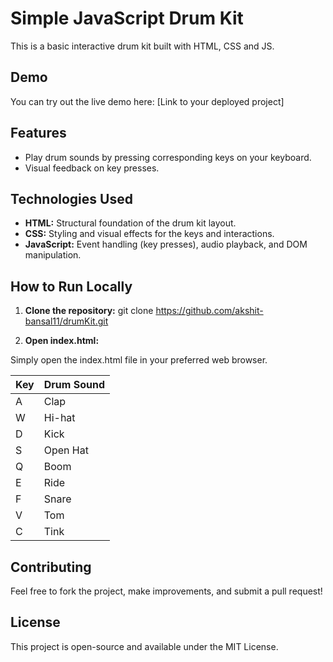 # Simple JavaScript Drum Kit

This is a basic interactive drum kit built with HTML, CSS and JS.

## Demo

You can try out the live demo here: [Link to your deployed project] 

## Features

- Play drum sounds by pressing corresponding keys on your keyboard.
- Visual feedback on key presses.

## Technologies Used

- **HTML:** Structural foundation of the drum kit layout.
- **CSS:**  Styling and visual effects for the keys and interactions.
- **JavaScript:** Event handling (key presses), audio playback, and DOM manipulation.

## How to Run Locally

1. **Clone the repository:**
   git clone https://github.com/akshit-bansal11/drumKit.git
   
2. **Open index.html:**

Simply open the index.html file in your preferred web browser.

| Key | Drum Sound |
|---|---|
| A   | Clap      |
| W   | Hi-hat    |
| D   | Kick      |
| S   | Open Hat  |
| Q   | Boom      |
| E   | Ride      |
| F   | Snare     |
| V   | Tom       |
| C   | Tink      |

## Contributing
Feel free to fork the project, make improvements, and submit a pull request!

## License
This project is open-source and available under the MIT License.
